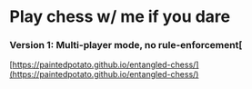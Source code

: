 # Play chess w/ me if you dare

### Version 1: Multi-player mode, no rule-enforcement[
[https://paintedpotato.github.io/entangled-chess/](https://paintedpotato.github.io/entangled-chess/)

